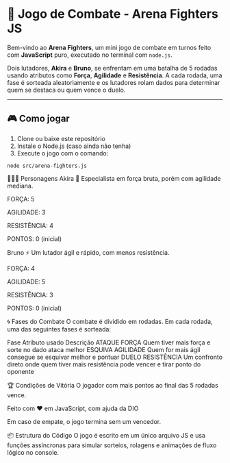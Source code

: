# 🥋 Jogo de Combate - Arena Fighters JS

Bem-vindo ao **Arena Fighters**, um mini jogo de combate em turnos feito com **JavaScript** puro, executado no terminal com `node.js`.

Dois lutadores, **Akira** e **Bruno**, se enfrentam em uma batalha de 5 rodadas usando atributos como **Força**, **Agilidade** e **Resistência**. A cada rodada, uma fase é sorteada aleatoriamente e os lutadores rolam dados para determinar quem se destaca ou quem vence o duelo.

---

## 🎮 Como jogar

1. Clone ou baixe este repositório
2. Instale o Node.js (caso ainda não tenha)
3. Execute o jogo com o comando:
```
node src/arena-fighters.js
````

🧑‍🤝‍🧑 Personagens
Akira
🧬 Especialista em força bruta, porém com agilidade mediana.


FORÇA: 5

AGILIDADE: 3

RESISTÊNCIA: 4

PONTOS: 0 (inicial)

Bruno
⚡ Um lutador ágil e rápido, com menos resistência.


FORÇA: 4

AGILIDADE: 5

RESISTÊNCIA: 3

PONTOS: 0 (inicial)

🌀 Fases do Combate
O combate é dividido em rodadas. Em cada rodada, uma das seguintes fases é sorteada:

Fase	Atributo usado	Descrição
ATAQUE	FORÇA	Quem tiver mais força e sorte no dado ataca melhor
ESQUIVA	AGILIDADE	Quem for mais ágil consegue se esquivar melhor e pontuar
DUELO	RESISTÊNCIA	Um confronto direto onde quem tiver mais resistência pode vencer e tirar ponto do oponente

🏆 Condições de Vitória
O jogador com mais pontos ao final das 5 rodadas vence.

Feito com ❤️ em JavaScript, com ajuda da DIO

Em caso de empate, o jogo termina sem um vencedor.

📦 Estrutura do Código
O jogo é escrito em um único arquivo JS e usa funções assíncronas para simular sorteios, rolagens e animações de fluxo lógico no console.


